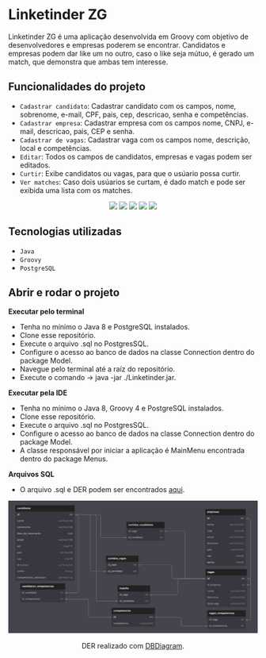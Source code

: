 # Linketinder ZG

Linketinder ZG é uma aplicação desenvolvida em Groovy com objetivo de desenvolvedores e empresas poderem se encontrar.
Candidatos e empresas podem dar like um no outro, caso o like seja mútuo, é gerado um match, que demonstra que ambas tem
interesse.

## Funcionalidades do projeto

- `Cadastrar candidato`: Cadastrar candidato com os campos, nome, sobrenome, e-mail, CPF, pais, cep, descricao, senha e competências.
- `Cadastrar empresa`: Cadastrar empresa com os campos nome, CNPJ, e-mail, descricao, pais, CEP e senha.
- `Cadastrar de vagas`: Cadastrar vaga com os campos nome, descrição, local e competências.
- `Editar`: Todos os campos de candidatos, empresas e vagas podem ser editados.
- `Curtir`: Exibe candidatos ou vagas, para que o usúario possa curtir.
- `Ver matches`: Caso dois usúarios se curtam, é dado match e pode ser exibida uma lista com os matches.

<div align="center">
    <img src="https://i.ibb.co/9ZpYdjh/Screenshot-from-2023-02-08-08-53-46.png" />
    <img src="https://i.ibb.co/PhtzSFL/Screenshot-from-2023-02-08-08-54-09.png" />
    <img src="https://i.ibb.co/PWtxTKt/Screenshot-from-2023-02-08-08-54-36.png" />
    <img src="https://i.ibb.co/PhtzSFL/Screenshot-from-2023-02-08-08-54-09.png" />
    <img src="https://i.ibb.co/1RB7WJM/Screenshot-from-2023-02-08-09-00-45.png" />
</div>

## Tecnologias utilizadas

- `Java`
- `Groovy`
- `PostgreSQL`


## Abrir e rodar o projeto

**Executar pelo terminal**
- Tenha no mínimo o Java 8 e PostgreSQL instalados.
- Clone esse repositório.
- Execute o arquivo .sql no PostgresSQL.
- Configure o acesso ao banco de dados na classe Connection dentro do package Model.
- Navegue pelo terminal até a raíz do repositório.
- Execute o comando -> java -jar ./Linketinder.jar.

**Executar pela IDE**
- Tenha no mínimo o Java 8, Groovy 4 e PostgreSQL instalados.
- Clone esse repositório.
- Execute o arquivo .sql no PostgresSQL.
- Configure o acesso ao banco de dados na classe Connection dentro do package Model.
- A classe responsável por iniciar a aplicação é MainMenu encontrada dentro do package Menus.

**Arquivos SQL**
- O arquivo .sql e DER podem ser encontrados [aqui](https://github.com/JuniorZanoni/Linketinder/tree/main/banco-de-dados).

<div align="center">
    <img src="https://github.com/JuniorZanoni/Linketinder/blob/main/banco-de-dados/linketinder-DER.png?raw=true" />
    <p align="center">DER realizado com <a href="https://dbdiagram.io/home">DBDiagram</a>.</p>
</div>
